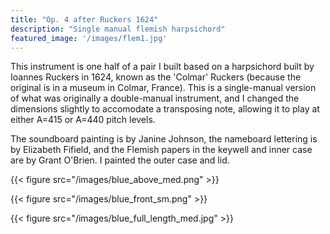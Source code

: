 ```yaml
---
title: "Op. 4 after Ruckers 1624"
description: "Single manual flemish harpsichord"
featured_image: '/images/flem1.jpg'
---
```


This instrument is one half of a pair I built based on a harpsichord built by Ioannes Ruckers in 1624, known as the 'Colmar' Ruckers (because the original is in a museum in Colmar, France). This is a single-manual version of what was originally a double-manual instrument, and I changed the dimensions slightly to accomodate a transposing note, allowing it to play at either A=415 or A=440 pitch levels.

The soundboard painting is by Janine Johnson, the nameboard lettering is by Elizabeth Fifield, and the Flemish papers in the keywell and inner case are by Grant O'Brien. I painted the outer case and lid.

{{< figure src="/images/blue_above_med.png" >}}

{{< figure src="/images/blue_front_sm.png" >}}

{{< figure src="/images/blue_full_length_med.jpg" >}}
